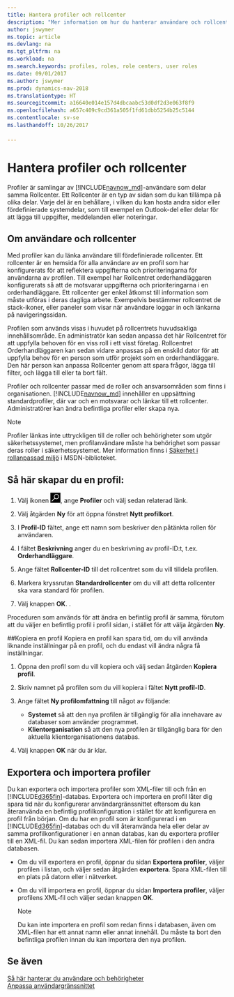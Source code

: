 ```yaml
---
title: Hantera profiler och rollcenter
description: "Mer information om hur du hanterar användare och rollcenter i Dynamics NAV."
author: jswymer
ms.topic: article
ms.devlang: na
ms.tgt_pltfrm: na
ms.workload: na
ms.search.keywords: profiles, roles, role centers, user roles
ms.date: 09/01/2017
ms.author: jswymer
ms.prod: dynamics-nav-2018
ms.translationtype: HT
ms.sourcegitcommit: a16640e014e157d4dbcaabc53d0df2d3e063f8f9
ms.openlocfilehash: a657c409c9cd361a505f1fd61dbb5254b25c5144
ms.contentlocale: sv-se
ms.lasthandoff: 10/26/2017

---
```

# <a name="managing-profiles-and-role-centers"></a>Hantera profiler och rollcenter
Profiler är samlingar av [!INCLUDE[navnow_md](includes/navnow_md.md)]-användare som delar samma Rollcenter. Ett Rollcenter är en typ av sidan som du kan tillämpa på olika delar. Varje del är en behållare, i vilken du kan hosta andra sidor eller fördefinierade systemdelar, som till exempel en Outlook-del eller delar för att lägga till uppgifter, meddelanden eller noteringar.  

## <a name="about-profiles-and-role-centers"></a>Om användare och rollcenter
Med profiler kan du länka användare till fördefinierade rollcenter. Ett rollcenter är en hemsida för alla användare av en profil som har konfigurerats för att reflektera uppgifterna och prioriteringarna för användarna av profilen. Till exempel har Rollcentret orderhandläggaren konfigurerats så att de motsvarar uppgifterna och prioriteringarna i en orderhandläggare. Ett rollcenter ger enkel åtkomst till information som måste utföras i deras dagliga arbete. Exempelvis bestämmer rollcentret de stack-ikoner, eller paneler som visar när användare loggar in och länkarna på navigeringssidan.

Profilen som används visas i huvudet på rollcentrets huvudsakliga innehållsområde. En administratör kan sedan anpassa det här Rollcentret för att uppfylla behoven för en viss roll i ett visst företag. Rollcentret Orderhandläggaren kan sedan vidare anpassas på en enskild dator för att uppfylla behov för en person som utför projekt som en orderhandläggare. Den här person kan anpassa Rollcenter genom att spara frågor, lägga till filter, och lägga till eller ta bort fält.

Profiler och rollcenter passar med de roller och ansvarsområden som finns i organisationen. [!INCLUDE[navnow_md](includes/navnow_md.md)] innehåller en uppsättning standardprofiler, där var och en motsvarar och länkar till ett rollcenter. Administratörer kan ändra befintliga profiler eller skapa nya.  

> [!NOTE]  
>  Profiler länkas inte uttryckligen till de roller och behörigheter som utgör säkerhetssystemet, men profilanvändare måste ha behörighet som passar deras roller i säkerhetssystemet. Mer information finns i [Säkerhet i rollanpassad miljö](http://go.microsoft.com/fwlink?LinkId=147633) i MSDN-biblioteket.

## <a name="to-create-a-profile"></a>Så här skapar du en profil:
1.  Välj ikonen ![Söka efter sida eller rapport](media/ui-search/search_small.png "ikonen Söka efter sida eller rapport"), ange **Profiler** och välj sedan relaterad länk.  

2.  Välj åtgärden **Ny** för att öppna fönstret **Nytt profilkort**.  

3.  I **Profil-ID** fältet, ange ett namn som beskriver den påtänkta rollen för användaren.  

4.  I fältet **Beskrivning** anger du en beskrivning av profil-ID:t, t.ex. **Orderhandläggare**.  

5.  Ange fältet **Rollcenter-ID** till det rollcentret som du vill tilldela profilen.  

6.  Markera kryssrutan **Standardrollcenter** om du vill att detta rollcenter ska vara standard för profilen.  

7.  Välj knappen **OK**. .  

Proceduren som används för att ändra en befintlig profil är samma, förutom att du väljer en befintlig profil i profil sidan, i stället för att välja åtgärden **Ny**.  


##<a name="copying-a-profile"></a>Kopiera en profil
Kopiera en profil kan spara tid, om du vill använda liknande inställningar på en profil, och du endast vill ändra några få inställningar.

1.  Öppna den profil som du vill kopiera och välj sedan åtgärden **Kopiera profil**.

2.  Skriv namnet på profilen som du vill kopiera i fältet **Nytt profil-ID**.

3.  Ange fältet **Ny profilomfattning** till något av följande:

    - **Systemet** så att den nya profilen är tillgänglig för alla innehavare av databaser som använder programmet.
    - **Klientorganisation** så att den nya profilen är tillgänglig bara för den aktuella klientorganisationens databas.
4. Välj knappen **OK** när du är klar.

## <a name="ExportImportProfile"></a>Exportera och importera profiler

Du kan exportera och importera profiler som XML-filer till och från en [!INCLUDE[d365fin](includes/d365fin_md.md)]-databas. Exportera och importera en profil låter dig spara tid när du konfigurerar användargränssnittet eftersom du kan återanvända en befintlig profilkonfiguration i stället för att konfigurera en profil från början. Om du har en profil som är konfigurerad i en [!INCLUDE[d365fin](includes/d365fin_md.md)]-databas och du vill återanvända hela eller delar av samma profilkonfigurationer i en annan databas, kan du exportera profiler till en XML-fil. Du kan sedan importera XML-filen för profilen i den andra databasen.

-   Om du vill exportera en profil, öppnar du sidan **Exportera profiler**, väljer profilen i listan, och väljer sedan åtgärden **exportera**. Spara XML-filen till en plats på datorn eller i nätverket.

-   Om du vill importera en profil, öppnar du sidan **Importera profiler**, väljer profilens XML-fil och väljer sedan knappen **OK**.

    > [!NOTE]  
    >  Du kan inte importera en profil som redan finns i databasen, även om XML-filen har ett annat namn eller annat innehåll. Du måste ta bort den befintliga profilen innan du kan importera den nya profilen.



## <a name="see-also"></a>Se även  
[Så här hanterar du användare och behörigheter](ui-how-users-permissions.md)  
[Anpassa användargränssnittet](ui-customizing-overview.md)   
<!--[Security Overview](../Security%20Overview.md)-->

